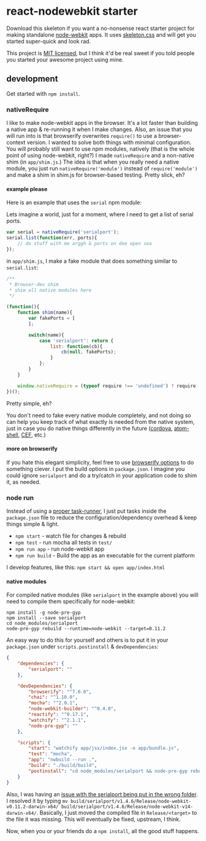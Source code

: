 # react-nodewebkit starter

Download this skeleton if you want a no-nonsense react starter project for making standalone [node-webkit](https://github.com/rogerwang/node-webkit) apps.  It uses [skeleton.css](http://getskeleton.com/) and will get you started super-quick and look rad.

This project is [MIT licensed](http://opensource.org/licenses/MIT), but I think it'd be real sweet if you told people you started your awesome project using mine.


## development

Get started with `npm install`.

### nativeRequire

I like to make node-webkit apps in the browser. It's a lot faster than building a native app & re-running it when I make changes. Also, an issue that you will run into is that browserify overwrites `require()` to use a browser-context version.  I wanted to solve both things with minimal configuration. You will probably still want to use npm modules, natively (that is the whole point of using node-webkit, right?) I made `nativeRequire` and a non-native shim (in `app/shim.js`.) The idea is that when you really need a native module, you just run `nativeRequire('module')` instead of `require('module')` and make a shim in shim.js for browser-based testing. Pretty slick, eh?

#### example please

Here is an example that uses the `serial` npm module:

Lets imagine a world, just for a moment, where I need to get a list of serial ports.

```javascript
var serial = nativeRequire('serialport');
serial.list(function(err, ports){
    // do stuff with me arggh & ports on dee open sea
});
```

in `app/shim.js`, I make a fake module that does something similar to `serial.list`:

```javascript
/**
 * Browser-dev shim
 * shim all native modules here
 */

(function(){
    function shim(name){
        var fakePorts = [
        ];

        switch(name){
            case 'serialport': return {
                list: function(cb){
                    cb(null, fakePorts);
                }
            };
        }
    }

    window.nativeRequire = (typeof require !== 'undefined') ? require : shim;
})();
```

Pretty simple, eh?

You don't need to fake every native module completely, and not doing so can help you keep track of what exactly is needed from the native system, just in case you do native things differently in the future ([cordova](http://cordova.apache.org/), [atom-shell](https://github.com/atom/atom-shell), [CEF](https://code.google.com/p/chromiumembedded/), etc.)

#### more on browserify

If you hate this elegant simplicity, feel free to use [browserify options](https://github.com/substack/node-browserify) to do something clever. I put the build options in `package.json`. I imagine you could ignore `serialport` and do a try/catch in your application code to shim it, as needed.

### node run

Instead of using a [proper task-runner](http://gulpjs.com/), I just put tasks inside the `package.json` file to reduce the configuration/dependency overhead & keep things simple & light.

*  `npm start` - watch file for changes & rebuild
*  `npm test` - run mocha all tests in `test/`
*  `npm run app` - run node-webkit app
*  `npm run build` - Build the app as an executable for the current platform

I develop features, like this: `npm start && open app/index.html`

#### native modules

For compiled native modules (like `serialport` in the example above) you will need to compile them specifically for node-webkit:

```
npm install -g node-pre-gyp
npm install --save serialport
cd node_modules/serialport
node-pre-gyp rebuild --runtime=node-webkit --target=0.11.2
```

An easy way to do this for yourself and others is to put it in your `package.json` under `scripts.postinstall` & `devDependencies`:

```json
{
    "dependencies": {
        "serialport": ""
    },

    "devDependencies": {
        "browserify": "^7.0.0",
        "chai": "^1.10.0",
        "mocha": "^2.0.1",
        "node-webkit-builder": "^0.4.0",
        "reactify": "^0.17.1",
        "watchify": "^2.1.1",
        "node-pre-gyp": ""
    },

    "scripts": {
        "start": "watchify app/jsx/index.jsx -o app/bundle.js",
        "test": "mocha",
        "app": "nwbuild --run .",
        "build": "./build/build",
        "postinstall": "cd node_modules/serialport && node-pre-gyp rebuild --runtime=node-webkit --target=0.11.2"
    }
}
```

Also, I was having an [issue with the serialport being put in the wrong folder](https://github.com/voodootikigod/node-serialport/issues/374). I resolved it by typing `mv build/serialport/v1.4.6/Release/node-webkit-v0.11.2-darwin-x64/ build/serialport/v1.4.6/Release/node-webkit-v14-darwin-x64/`. Basically,  I just moved the compiled file in `Release/<target>` to the file it was missing.  This will eventually be fixed, upstream, I think.

Now, when you or your friends do a `npm install`,  all the good stuff happens.
